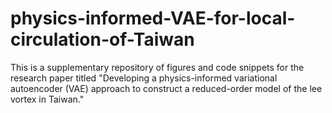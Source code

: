 # physics-informed-VAE-for-local-circulation-of-Taiwan
This is a supplementary repository of figures and code snippets for the research paper titled "Developing a physics-informed variational autoencoder (VAE) approach to construct a reduced-order model of the lee vortex in Taiwan."
